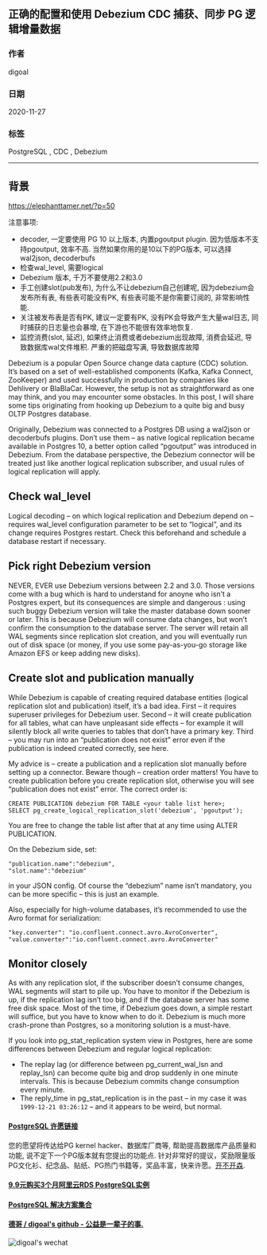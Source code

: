 ## 正确的配置和使用 Debezium CDC 捕获、同步 PG 逻辑增量数据   
    
### 作者    
digoal    
    
### 日期    
2020-11-27    
    
### 标签    
PostgreSQL , CDC , Debezium  
    
----    
    
## 背景    
https://elephanttamer.net/?p=50  
  
注意事项:  
- decoder, 一定要使用 PG 10 以上版本, 内置pgoutput plugin.  因为低版本不支持pgoutput, 效率不高.     当然如果你用的是10以下的PG版本, 可以选择wal2json, decoderbufs   
- 检查wal_level, 需要logical  
- Debezium 版本, 千万不要使用2.2和3.0   
- 手工创建slot(pub发布), 为什么不让debezium自己创建呢, 因为debezium会发布所有表, 有些表可能没有PK, 有些表可能不是你需要订阅的, 非常影响性能.   
- 关注被发布表是否有PK, 建议一定要有PK, 没有PK会导致产生大量wal日志, 同时捕获的日志量也会暴增, 在下游也不能很有效率地恢复.   
- 监控消费(slot, 延迟), 如果终止消费或者debezium出现故障, 消费会延迟, 导致数据库wal文件堆积. 严重的把磁盘写满, 导致数据库故障  
  
Debezium is a popular Open Source change data capture (CDC) solution. It’s based on a set of well-established components (Kafka, Kafka Connect, ZooKeeper) and used successfully in production by companies like Dehlivery or BlaBlaCar. However, the setup is not as straightforward as one may think, and you may encounter some obstacles. In this post, I will share some tips originating from hooking up Debezium to a quite big and busy OLTP Postgres database.  
  
Originally, Debezium was connected to a Postgres DB using a wal2json or decoderbufs plugins. Don’t use them – as native logical replication became available in Postgres 10, a better option called “pgoutput” was introduced in Debezium. From the database perspective, the Debezium connector will be treated just like another logical replication subscriber, and usual rules of logical replication will apply.  
  
## Check wal_level  
Logical decoding – on which logical replication and Debezium depend on – requires wal_level configuration parameter to be set to “logical”, and its change requires Postgres restart. Check this beforehand and schedule a database restart if necessary.  
  
## Pick right Debezium version  
NEVER, EVER use Debezium versions between 2.2 and 3.0. Those versions come with a bug which is hard to understand for anoyne who isn’t a Postgres expert, but its consequences are simple and dangerous : using such buggy Debezium version will take the master database down sooner or later. This is because Debezium will consume data changes, but won’t confirm the consumption to the database server. The server will retain all WAL segments since replication slot creation, and you will eventually run out of disk space (or money, if you use some pay-as-you-go storage like Amazon EFS or keep adding new disks).  
  
## Create slot and publication manually  
While Debezium is capable of creating required database entities (logical replication slot and publication) itself, it’s a bad idea. First – it requires superuser privileges for Debezium user. Second – it will create publication for all tables, what can have unpleasant side effects – for example it will silently block all write queries to tables that don’t have a primary key. Third – you may run into an “publication does not exist” error even if the publication is indeed created correctly, see here.  
  
My advice is – create a publication and a replication slot manually before setting up a connector. Beware though – creation order matters! You have to create publication before you create replication slot, otherwise you will see “publication does not exist” error. The correct order is:  
  
```  
CREATE PUBLICATION debezium FOR TABLE <your table list here>;  
SELECT pg_create_logical_replication_slot('debezium', 'pgoutput');  
```  
  
You are free to change the table list after that at any time using ALTER PUBLICATION.  
  
On the Debezium side, set:  
  
```  
"publication.name":"debezium",  
"slot.name":"debezium"  
```  
  
in your JSON config. Of course the “debezium” name isn’t mandatory, you can be more specific – this is just an example.  
  
Also, especially for high-volume databases, it’s recommended to use the Avro format for serialization:  
  
```  
"key.converter": "io.confluent.connect.avro.AvroConverter",  
"value.converter":"io.confluent.connect.avro.AvroConverter"  
```  
  
## Monitor closely  
As with any replication slot, if the subscriber doesn’t consume changes, WAL segments will start to pile up. You have to monitor if the Debezium is up, if the replication lag isn’t too big, and if the database server has some free disk space. Most of the time, if Debezium goes down, a simple restart will suffice, but you have to know when to do it. Debezium is much more crash-prone than Postgres, so a monitoring solution is a must-have.  
  
If you look into pg_stat_replication system view in Postgres, here are some differences between Debezium and regular logical replication:  
  
- The replay lag (or difference between pg_current_wal_lsn and replay_lsn) can become quite big and drop suddenly in one minute intervals. This is because Debezium commits change consumption every minute.  
- The reply_time in pg_stat_replication is in the past – in my case it was ```1999-12-21 03:26:12``` – and it appears to be weird, but normal.  
  
  
#### [PostgreSQL 许愿链接](https://github.com/digoal/blog/issues/76 "269ac3d1c492e938c0191101c7238216")
您的愿望将传达给PG kernel hacker、数据库厂商等, 帮助提高数据库产品质量和功能, 说不定下一个PG版本就有您提出的功能点. 针对非常好的提议，奖励限量版PG文化衫、纪念品、贴纸、PG热门书籍等，奖品丰富，快来许愿。[开不开森](https://github.com/digoal/blog/issues/76 "269ac3d1c492e938c0191101c7238216").  
  
  
#### [9.9元购买3个月阿里云RDS PostgreSQL实例](https://www.aliyun.com/database/postgresqlactivity "57258f76c37864c6e6d23383d05714ea")
  
  
#### [PostgreSQL 解决方案集合](https://yq.aliyun.com/topic/118 "40cff096e9ed7122c512b35d8561d9c8")
  
  
#### [德哥 / digoal's github - 公益是一辈子的事.](https://github.com/digoal/blog/blob/master/README.md "22709685feb7cab07d30f30387f0a9ae")
  
  
![digoal's wechat](../pic/digoal_weixin.jpg "f7ad92eeba24523fd47a6e1a0e691b59")
  
